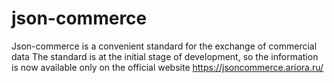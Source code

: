 # json-commerce
Json-commerce is a convenient standard for the exchange of commercial data
The standard is at the initial stage of development, so the information is now available only on the official website https://jsoncommerce.ariora.ru/
